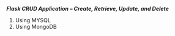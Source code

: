 ***Flask CRUD Application – Create, Retrieve, Update, and Delete***

1. Using MYSQL
2. Using MongoDB
